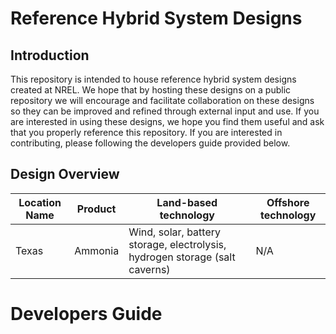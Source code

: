 # Reference Hybrid System Designs

## Introduction
This repository is intended to house reference hybrid system designs created at NREL. We hope that by hosting these designs on a public repository we will encourage and facilitate collaboration on these designs so they can be improved and refined through external input and use. If you are interested in using these designs, we hope you find them useful and ask that you properly reference this repository. If you are interested in contributing, please following the developers guide provided below.

## Design Overview

| Location Name | Product | Land-based technology | Offshore technology |
|-|-|-|-|
| Texas | Ammonia | Wind, solar, battery storage, electrolysis, hydrogen storage (salt caverns)| N/A |

# Developers Guide